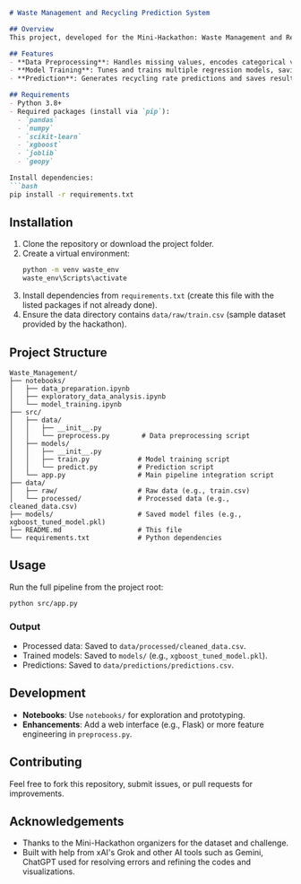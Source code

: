 ```markdown
# Waste Management and Recycling Prediction System

## Overview
This project, developed for the Mini-Hackathon: Waste Management and Recycling in Indian Cities, aims to predict recycling rates based on waste management data across Indian cities. The system preprocesses raw data, trains machine learning models (Random Forest, XGBoost, Gradient Boosting), and provides predictions using a fully integrated pipeline. Built using Python, it leverages libraries like `scikit-learn`, `xgboost`, and `pandas`.

## Features
- **Data Preprocessing**: Handles missing values, encodes categorical variables, engineers features (e.g., distance to landfill), and scales numerical data.
- **Model Training**: Tunes and trains multiple regression models, saving the best performer.
- **Prediction**: Generates recycling rate predictions and saves results.

## Requirements
- Python 3.8+
- Required packages (install via `pip`):
  - `pandas`
  - `numpy`
  - `scikit-learn`
  - `xgboost`
  - `joblib`
  - `geopy`

Install dependencies:
```bash
pip install -r requirements.txt
```

## Installation
1. Clone the repository or download the project folder.
2. Create a virtual environment:
   ```bash
   python -m venv waste_env
   waste_env\Scripts\activate
   ```
3. Install dependencies from `requirements.txt` (create this file with the listed packages if not already done).
4. Ensure the data directory contains `data/raw/train.csv` (sample dataset provided by the hackathon).

## Project Structure
```
Waste_Management/
├── notebooks/
│   ├── data_preparation.ipynb
│   ├── exploratory_data_analysis.ipynb
│   └── model_training.ipynb
├── src/
│   ├── data/
│   │   ├── __init__.py
│   │   └── preprocess.py        # Data preprocessing script
│   ├── models/
│   │   ├── __init__.py
│   │   ├── train.py            # Model training script
│   │   └── predict.py          # Prediction script
│   └── app.py                  # Main pipeline integration script
├── data/
│   ├── raw/                    # Raw data (e.g., train.csv)
│   └── processed/              # Processed data (e.g., cleaned_data.csv)
├── models/                     # Saved model files (e.g., xgboost_tuned_model.pkl)
├── README.md                   # This file
└── requirements.txt            # Python dependencies
```

## Usage
Run the full pipeline from the project root:
```bash
python src/app.py
```

### Output
- Processed data: Saved to `data/processed/cleaned_data.csv`.
- Trained models: Saved to `models/` (e.g., `xgboost_tuned_model.pkl`).
- Predictions: Saved to `data/predictions/predictions.csv`.

## Development
- **Notebooks**: Use `notebooks/` for exploration and prototyping.
- **Enhancements**: Add a web interface (e.g., Flask) or more feature engineering in `preprocess.py`.

## Contributing
Feel free to fork this repository, submit issues, or pull requests for improvements.

## Acknowledgements
- Thanks to the Mini-Hackathon organizers for the dataset and challenge.
- Built with help from xAI's Grok and other AI tools such as Gemini, ChatGPT used for resolving errors and refining the codes and visualizations.
```
```